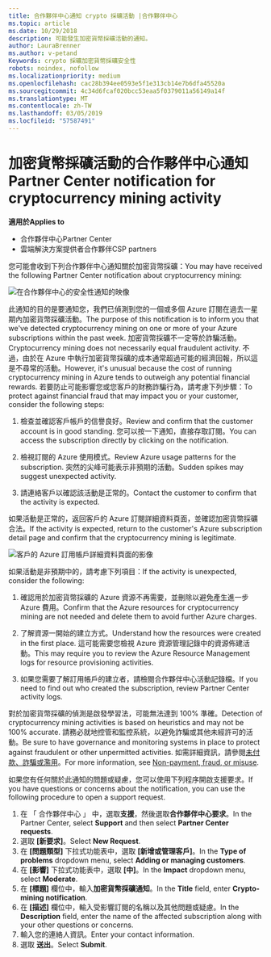 ```yaml
---
title: 合作夥伴中心通知 crypto 採礦活動 |合作夥伴中心
ms.topic: article
ms.date: 10/29/2018
description: 可能發生加密貨幣採礦活動的通知。
author: LauraBrenner
ms.author: v-petand
Keywords: crypto 採礦加密貨幣採礦安全性
robots: noindex, nofollow
ms.localizationpriority: medium
ms.openlocfilehash: cac28b394ee0593e5f1e313cb14e7b6dfa45520a
ms.sourcegitcommit: 4c34d6fcaf020bcc53eaa5f0379011a56149a14f
ms.translationtype: MT
ms.contentlocale: zh-TW
ms.lasthandoff: 03/05/2019
ms.locfileid: "57587491"
---
```

# <a name="partner-center-notification-for-cryptocurrency-mining-activity"></a><span data-ttu-id="e0e10-104">加密貨幣採礦活動的合作夥伴中心通知</span><span class="sxs-lookup"><span data-stu-id="e0e10-104">Partner Center notification for cryptocurrency mining activity</span></span>

<span data-ttu-id="e0e10-105">**適用於**</span><span class="sxs-lookup"><span data-stu-id="e0e10-105">**Applies to**</span></span>

-  <span data-ttu-id="e0e10-106">合作夥伴中心</span><span class="sxs-lookup"><span data-stu-id="e0e10-106">Partner Center</span></span>
-  <span data-ttu-id="e0e10-107">雲端解決方案提供者合作夥伴</span><span class="sxs-lookup"><span data-stu-id="e0e10-107">CSP partners</span></span>

<span data-ttu-id="e0e10-108">您可能會收到下列合作夥伴中心通知關於加密貨幣採礦：</span><span class="sxs-lookup"><span data-stu-id="e0e10-108">You may have received the following Partner Center notification about cryptocurrency mining:</span></span>
 
![在合作夥伴中心的安全性通知的映像](images/crypto1.png)

<span data-ttu-id="e0e10-110">此通知的目的是要通知您，我們已偵測到您的一個或多個 Azure 訂閱在過去一星期內加密貨幣採礦活動。</span><span class="sxs-lookup"><span data-stu-id="e0e10-110">The purpose of this notification is to inform you that we've detected cryptocurrency mining on one or more of your Azure subscriptions within the past week.</span></span> <span data-ttu-id="e0e10-111">加密貨幣採礦不一定等於詐騙活動。</span><span class="sxs-lookup"><span data-stu-id="e0e10-111">Cryptocurrency mining does not necessarily equal fraudulent activity.</span></span> <span data-ttu-id="e0e10-112">不過，由於在 Azure 中執行加密貨幣採礦的成本通常超過可能的經濟回報，所以這是不尋常的活動。</span><span class="sxs-lookup"><span data-stu-id="e0e10-112">However, it's unusual because the cost of running cryptocurrency mining in Azure tends to outweigh any potential financial rewards.</span></span> <span data-ttu-id="e0e10-113">若要防止可能影響您或您客戶的財務詐騙行為，請考慮下列步驟：</span><span class="sxs-lookup"><span data-stu-id="e0e10-113">To protect against financial fraud that may impact you or your customer, consider the following steps:</span></span>

1.  <span data-ttu-id="e0e10-114">檢查並確認客戶帳戶的信譽良好。</span><span class="sxs-lookup"><span data-stu-id="e0e10-114">Review and confirm that the customer account is in good standing.</span></span> <span data-ttu-id="e0e10-115">您可以按一下通知，直接存取訂閱。</span><span class="sxs-lookup"><span data-stu-id="e0e10-115">You can access the subscription directly by clicking on the notification.</span></span>

2.  <span data-ttu-id="e0e10-116">檢視訂閱的 Azure 使用模式。</span><span class="sxs-lookup"><span data-stu-id="e0e10-116">Review Azure usage patterns for the subscription.</span></span> <span data-ttu-id="e0e10-117">突然的尖峰可能表示非預期的活動。</span><span class="sxs-lookup"><span data-stu-id="e0e10-117">Sudden spikes may suggest unexpected activity.</span></span>

3.  <span data-ttu-id="e0e10-118">請連絡客戶以確認該活動是正常的。</span><span class="sxs-lookup"><span data-stu-id="e0e10-118">Contact the customer to confirm that the activity is expected.</span></span>

<span data-ttu-id="e0e10-119">如果活動是正常的，返回客戶的 Azure 訂閱詳細資料頁面，並確認加密貨幣採礦合法。</span><span class="sxs-lookup"><span data-stu-id="e0e10-119">If the activity is expected, return to the customer's Azure subscription detail page and confirm that the cryptocurrency mining is legitimate.</span></span> 


![客戶的 Azure 訂用帳戶詳細資料頁面的影像](images/crypto2.png)

<span data-ttu-id="e0e10-121">如果活動是非預期中的，請考慮下列項目：</span><span class="sxs-lookup"><span data-stu-id="e0e10-121">If the activity is unexpected, consider the following:</span></span>

1.  <span data-ttu-id="e0e10-122">確認用於加密貨幣採礦的 Azure 資源不再需要，並刪除以避免產生進一步 Azure 費用。</span><span class="sxs-lookup"><span data-stu-id="e0e10-122">Confirm that the Azure resources for cryptocurrency mining are not needed and delete them to avoid further Azure charges.</span></span>

2.  <span data-ttu-id="e0e10-123">了解資源一開始的建立方式。</span><span class="sxs-lookup"><span data-stu-id="e0e10-123">Understand how the resources were created in the first place.</span></span> <span data-ttu-id="e0e10-124">這可能需要您檢視 Azure 資源管理記錄中的資源佈建活動。</span><span class="sxs-lookup"><span data-stu-id="e0e10-124">This may require you to review the Azure Resource Management logs for resource provisioning activities.</span></span>

3.  <span data-ttu-id="e0e10-125">如果您需要了解訂用帳戶的建立者，請檢閱合作夥伴中心活動記錄檔。</span><span class="sxs-lookup"><span data-stu-id="e0e10-125">If you need to find out who created the subscription, review Partner Center activity logs.</span></span>

<span data-ttu-id="e0e10-126">對於加密貨幣採礦的偵測是啟發學習法，可能無法達到 100% 準確。</span><span class="sxs-lookup"><span data-stu-id="e0e10-126">Detection of cryptocurrency mining activities is based on heuristics and may not be 100% accurate.</span></span> <span data-ttu-id="e0e10-127">請務必就地控管和監控系統，以避免詐騙或其他未經許可的活動。</span><span class="sxs-lookup"><span data-stu-id="e0e10-127">Be sure to have governance and monitoring systems in place to protect against fraudulent or other unpermitted activities.</span></span> <span data-ttu-id="e0e10-128">如需詳細資訊，請參閱[未付款、詐騙或濫用](https://docs.microsoft.com/partner-center/non-payment--fraud--or-misuse)。</span><span class="sxs-lookup"><span data-stu-id="e0e10-128">For more information, see [Non-payment, fraud, or misuse](https://docs.microsoft.com/partner-center/non-payment--fraud--or-misuse).</span></span>

<span data-ttu-id="e0e10-129">如果您有任何關於此通知的問題或疑慮，您可以使用下列程序開啟支援要求。</span><span class="sxs-lookup"><span data-stu-id="e0e10-129">If you have questions or concerns about the notification, you can use the following procedure to open a support request.</span></span>

1.  <span data-ttu-id="e0e10-130">在 「 合作夥伴中心 」 中，選取**支援**，然後選取**合作夥伴中心要求**。</span><span class="sxs-lookup"><span data-stu-id="e0e10-130">In the Partner Center, select **Support** and then select **Partner Center requests**.</span></span>
3.  <span data-ttu-id="e0e10-131">選取 **\[新要求\]**。</span><span class="sxs-lookup"><span data-stu-id="e0e10-131">Select **New Request**.</span></span> 
4.  <span data-ttu-id="e0e10-132">在 **\[問題類型\]** 下拉式功能表中，選取 **\[新增或管理客戶\]**。</span><span class="sxs-lookup"><span data-stu-id="e0e10-132">In the **Type of problems** dropdown menu, select **Adding or managing customers**.</span></span>
5.  <span data-ttu-id="e0e10-133">在 **\[影響\]** 下拉式功能表中，選取 **\[中\]**。</span><span class="sxs-lookup"><span data-stu-id="e0e10-133">In the **Impact** dropdown menu, select **Moderate**.</span></span>
6.  <span data-ttu-id="e0e10-134">在 **\[標題\]** 欄位中，輸入**加密貨幣採礦通知**。</span><span class="sxs-lookup"><span data-stu-id="e0e10-134">In the **Title** field, enter **Crypto-mining notification**.</span></span>
7.  <span data-ttu-id="e0e10-135">在 **\[描述\]** 欄位中，輸入受影響訂閱的名稱以及其他問題或疑慮。</span><span class="sxs-lookup"><span data-stu-id="e0e10-135">In the **Description** field, enter the name of the affected subscription along with your other questions or concerns.</span></span> 
8.  <span data-ttu-id="e0e10-136">輸入您的連絡人資訊。</span><span class="sxs-lookup"><span data-stu-id="e0e10-136">Enter your contact information.</span></span>
9.  <span data-ttu-id="e0e10-137">選取 **送出**。</span><span class="sxs-lookup"><span data-stu-id="e0e10-137">Select **Submit**.</span></span>



